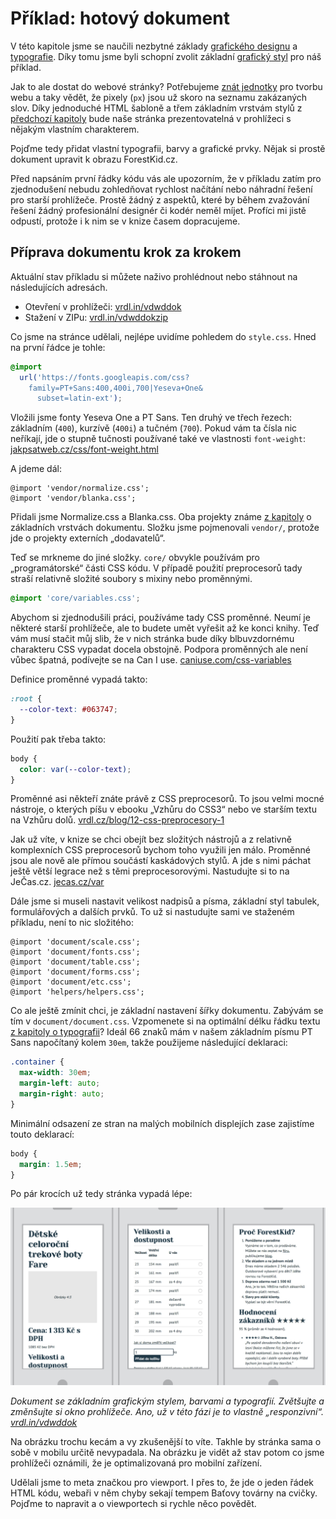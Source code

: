 # Příklad: hotový dokument

V této kapitole jsme se naučili nezbytné základy [grafického designu](graficky-design.md) a [typografie](typografie.md). Díky tomu jsme byli schopní zvolit základní [grafický styl](priklad-barvy-typografie.md) pro náš příklad.  

Jak to ale dostat do webové stránky? Potřebujeme [znát jednotky](jednotky.md) pro tvorbu webu a taky vědět, že pixely (`px`) jsou už skoro na seznamu zakázaných slov. Díky jednoduché HTML šabloně a třem základním vrstvám stylů z [předchozí kapitoly](dokument-nastroje.md) bude naše stránka prezentovatelná v prohlížeci s nějakým vlastním charakterem. 

Pojďme tedy přidat vlastní typografii, barvy a grafické prvky. Nějak si prostě dokument upravit k obrazu ForestKid.cz.

Před napsáním první řádky kódu vás ale upozorním, že v příkladu zatím pro zjednodušení nebudu zohledňovat rychlost načítání nebo náhradní řešení pro starší prohlížeče. Prostě žádný z aspektů, které by během zvažování řešení žádný profesionální designér či kodér neměl míjet. Profíci mi jistě odpustí, protože i k nim se v knize časem dopracujeme.

## Příprava dokumentu krok za krokem

Aktuální stav příkladu si můžete naživo prohlédnout nebo stáhnout na následujících adresách.

- Otevření v prohlížeči: [vrdl.in/vdwddok](http://vrdl.in/vdwddok)
- Stažení v ZIPu: [vrdl.in/vdwddokzip](http://vrdl.in/vdwddokzip)

Co jsme na stránce udělali, nejlépe uvidíme pohledem do `style.css`. Hned na první řádce je tohle:

```css
@import 
  url('https://fonts.googleapis.com/css?
    family=PT+Sans:400,400i,700|Yeseva+One&
      subset=latin-ext');
```

Vložili jsme fonty Yeseva One a PT Sans. Ten druhý ve třech řezech: základním (`400`), kurzívě (`400i`) a tučném (`700`). Pokud vám ta čísla nic neříkají, jde o stupně tučnosti používané také ve vlastnosti `font-weight`: [jakpsatweb.cz/css/font-weight.html](http://jakpsatweb.cz/css/font-weight.html)

A jdeme dál:

```
@import 'vendor/normalize.css';
@import 'vendor/blanka.css';
```

Přidali jsme Normalize.css a Blanka.css. Oba projekty známe [z kapitoly](dokument-nastroje.md) o základních vrstvách dokumentu. Složku jsme pojmenovali `vendor/`, protože jde o projekty externích „dodavatelů“.

Teď se mrkneme do jiné složky. `core/` obvykle používám pro „programátorské“ části CSS kódu. V případě použití preprocesorů tady straší relativně složité soubory s mixiny nebo proměnnými. 

```css
@import 'core/variables.css';
```

Abychom si zjednodušili práci, používáme tady CSS proměnné. Neumí je některé starší prohlížeče, ale to budete umět vyřešit až ke konci knihy. Teď vám musí stačit můj slib, že v nich stránka bude díky blbuvzdornému charakteru CSS vypadat docela obstojně. Podpora proměnných ale není vůbec špatná, podívejte se na Can I use. [caniuse.com/css-variables](http://caniuse.com/#feat=css-variables)

Definice proměnné vypadá takto:

```css
:root {
  --color-text: #063747;
}
```

Použití pak třeba takto: 

```css
body {
  color: var(--color-text);
}
```

Proměnné asi někteří znáte právě z CSS preprocesorů. To jsou velmi mocné nástroje, o kterých píšu v ebooku „Vzhůru do CSS3“ nebo ve starším textu na Vzhůru dolů. [vrdl.cz/blog/12-css-preprocesory-1](http://www.vzhurudolu.cz/blog/12-css-preprocesory-1)

Jak už víte, v knize se chci obejít bez složitých nástrojů a z relativně komplexních CSS preprocesorů bychom toho využili jen málo. Proměnné jsou ale nově ale přímou součástí kaskádových stylů. A jde s nimi páchat ještě větší legrace než s těmi preprocesorovými. Nastudujte si to na JeČas.cz. [jecas.cz/var](http://jecas.cz/var)

Dále jsme si museli nastavit velikost nadpisů a písma, základní styl tabulek, formulářových a dalších prvků. To už si nastudujte sami ve staženém příkladu, není to nic složitého:

```
@import 'document/scale.css';
@import 'document/fonts.css';
@import 'document/table.css';
@import 'document/forms.css';
@import 'document/etc.css';
@import 'helpers/helpers.css';
```

Co ale ještě zmínit chci, je základní nastavení šířky dokumentu. Zabývám se tím v `document/document.css`. Vzpomenete si na optimální délku řádku textu [z kapitoly o typografii](typografie.md)? Ideál 66 znaků mám v našem základním písmu PT Sans napočítaný kolem `30em`, takže použijeme následující deklaraci:

```css
.container {
  max-width: 30em; 
  margin-left: auto;
  margin-right: auto;
}
``` 

Minimální odsazení ze stran na malých mobilních displejích zase zajistíme touto deklarací:

```css
body {
  margin: 1.5em;
}
```

Po pár krocích už tedy stránka vypadá lépe:

![Dokument fáze příkladu](dist/images/original/vdwd/priklad-dokument.jpg)

*Dokument se základním grafickým stylem, barvami a typografií. Zvětšujte a změnšujte si okno prohlížeče. Ano, už v této fázi je to vlastně „responzivní“. [vrdl.in/vdwddok](http://vrdl.in/vdwddok)*

Na obrázku trochu kecám a vy zkušenější to víte. Takhle by stránka sama o sobě v mobilu určitě nevypadala. Na obrázku je vidět až stav potom co jsme prohlížeči oznámili, že je optimalizovaná pro mobilní zařízení. 

Udělali jsme to meta značkou pro viewport. I přes to, že jde o jeden řádek HTML kódu, webaři v něm chyby sekají tempem Baťovy továrny na cvičky. Pojďme to napravit a o viewportech si rychle něco povědět.

